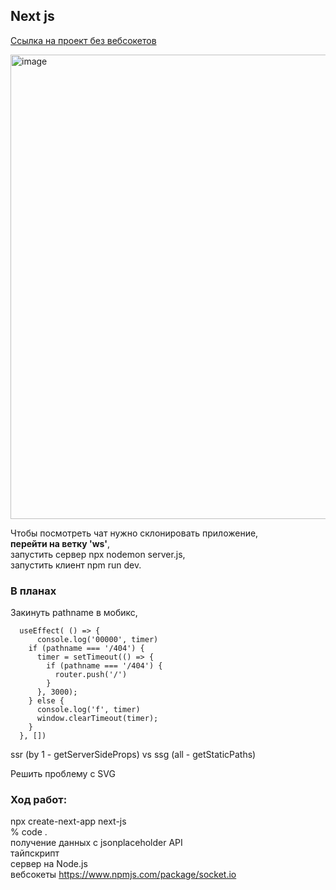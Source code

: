 ## Next js
  
[Ссылка на проект без вебсокетов](https://next-f8ailyqpn-revidovich.vercel.app)  
  
<img width="743" alt="image" src="https://user-images.githubusercontent.com/63742797/201438254-b591da26-0d9f-46c1-976d-cd64e4e8d028.png">

Чтобы посмотреть чат нужно cклонировать приложение,  
**перейти на ветку 'ws'**,  
запустить сервер npx nodemon server.js,  
запустить клиент npm run dev.  

### В планах  
 
Закинуть pathname в мобикс,
```
  useEffect( () => {
      console.log('00000', timer)
    if (pathname === '/404') {
      timer = setTimeout(() => {
        if (pathname === '/404') {
          router.push('/')
        }
      }, 3000);
    } else {
      console.log('f', timer)
      window.clearTimeout(timer);
    }
  }, [])
```
  
ssr (by 1 - getServerSideProps) vs ssg (all - getStaticPaths)  
  
Решить проблему с SVG  
    
### Ход работ:  

npx create-next-app next-js  
% code .  
получение данных с jsonplaceholder API  
тайпскрипт  
сервер на Node.js  
вебсокеты https://www.npmjs.com/package/socket.io  
